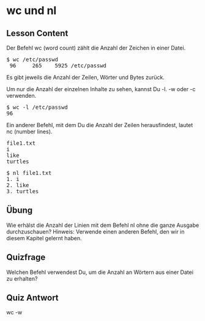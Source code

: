 # wc und nl

## Lesson Content

Der Befehl wc (word count) zählt die Anzahl der Zeichen in einer Datei.

<pre>$ wc /etc/passwd
 96     265    5925 /etc/passwd
</pre>

Es gibt jeweils die Anzahl der Zeilen, Wörter und Bytes zurück.

Um nur die Anzahl der einzelnen Inhalte zu sehen, kannst Du -l. -w oder -c verwenden.

<pre>$ wc -l /etc/passwd
96</pre>

Ein anderer Befehl, mit dem Du die Anzahl der Zeilen herausfindest, lautet nc (number lines).

<pre>
file1.txt
i
like
turtles
</pre>

<pre>$ nl file1.txt
1. i
2. like
3. turtles
</pre>

## Übung

Wie erhälst die Anzahl der Linien mit dem Befehl nl ohne die ganze Ausgabe durchzuschauen? Hinweis: Verwende einen anderen Befehl, den wir in diesem Kapitel gelernt haben.

## Quizfrage

Welchen Befehl verwendest Du, um die Anzahl an Wörtern aus einer Datei zu erhalten?

## Quiz Antwort

wc -w
